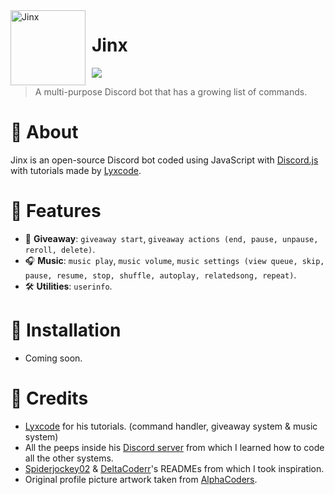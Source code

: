 <img width="120" height="120" align="left" style="float: left; margin: 0 10px 0 0;" alt="Jinx" src="https://cdn.discordapp.com/avatars/917009806353653780/5a591440390d36688fe9620d63dca727.png?size=1024"> 

# Jinx
[![](https://img.shields.io/badge/discord.js-v13.3.1-blue.svg?logo=npm)](https://github.com/discordjs)
> A multi-purpose Discord bot that has a growing list of commands.

# 🔹 About
Jinx is an open-source Discord bot coded using JavaScript with [Discord.js](https://discord.js.org) with tutorials made by [Lyxcode](https://www.youtube.com/c/Lyxcode).

# 🔹 Features
* 🎉 **Giveaway**: `giveaway start`, `giveaway actions (end, pause, unpause, reroll, delete)`.
* 🎧 **Music**: `music play`, `music volume`, `music settings (view queue, skip, pause, resume, stop, shuffle, autoplay, relatedsong, repeat)`.
* 🛠️ **Utilities**: `userinfo`.

# 🔹 Installation
* Coming soon.

# 🔹 Credits
* [Lyxcode](https://youtube.com/c/Lyxcode) for his tutorials. (command handler, giveaway system & music system)
* All the peeps inside his [Discord server](https://discord.gg/dkgebRQWrn) from which I learned how to code all the other systems.
* [Spiderjockey02](https://github.com/Spiderjockey02/Discord-Bot) & [DeltaCoderr](https://github.com/DeltaCoderr/KarmaBot)'s READMEs from which I took inspiration.
* Original profile picture artwork taken from [AlphaCoders](https://wall.alphacoders.com/big.php?i=1044272).

